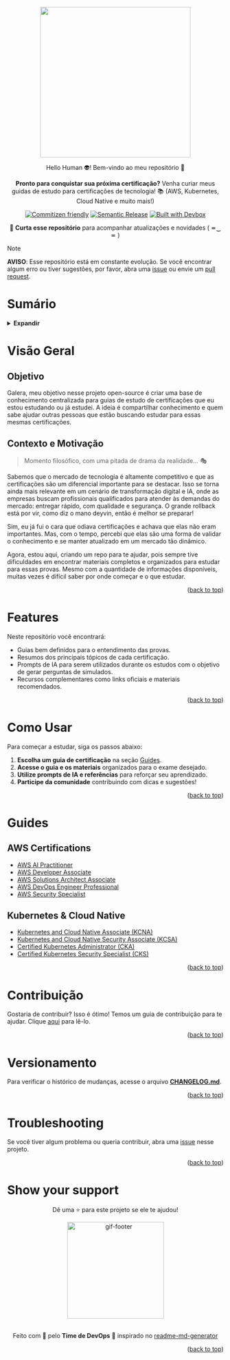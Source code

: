 <!-- BEGIN_DOCS -->
<div align="center">

<a name="readme-top"></a>

<img src="https://github.com/lpsm-dev/lpsm-dev/blob/f0540babb3f32c96fd9d706d776aa0ae82489de9/.github/assets/guide.png" width="350"/>

Hello Human 👽! Bem-vindo ao meu repositório 👋

**Pronto para conquistar sua próxima certificação?** Venha curiar meus guidas de estudo para certificações de tecnologia! 📚 (AWS, Kubernetes, Cloud Native e muito mais!)

[![Commitizen friendly](https://img.shields.io/badge/commitizen-friendly-brightgreen.svg)](https://www.conventionalcommits.org/en/v1.0.0/) [![Semantic Release](https://img.shields.io/badge/%20%20%F0%9F%93%A6%F0%9F%9A%80-semantic--release-e10079.svg)](https://semantic-release.gitbook.io/semantic-release/usage/configuration) [![Built with Devbox](https://jetpack.io/img/devbox/shield_galaxy.svg)](https://jetpack.io/devbox/docs/contributor-quickstart/)

📌 **Curta esse repositório** para acompanhar atualizações e novidades ( ≖‿ ≖ )

</div>

> [!NOTE]
>
> **AVISO**: Esse repositório está em constante evolução. Se você encontrar algum erro ou tiver sugestões, por favor, abra uma [issue](https://github.com/lpsm-dev/certifications-guide/issues/new/choose) ou envie um [pull request](https://github.com/lpsm-dev/certifications-guide/pulls).

# Sumário

<details>
  <summary><strong>Expandir</strong></summary>

<!-- START doctoc generated TOC please keep comment here to allow auto update -->
<!-- DON'T EDIT THIS SECTION, INSTEAD RE-RUN doctoc TO UPDATE -->

- [Visão Geral](#vis%C3%A3o-geral)
  - [Objetivo](#objetivo)
  - [Contexto e Motivação](#contexto-e-motiva%C3%A7%C3%A3o)
- [Features](#features)
- [Como Usar](#como-usar)
- [Guides](#guides)
  - [AWS Certifications](#aws-certifications)
  - [Kubernetes & Cloud Native](#kubernetes--cloud-native)
- [Contribuição](#contribui%C3%A7%C3%A3o)
- [Versionamento](#versionamento)
- [Troubleshooting](#troubleshooting)
- [Show your support](#show-your-support)

<!-- END doctoc generated TOC please keep comment here to allow auto update -->

<p align="right">(<a href="#readme-top">back to top</a>)</p>

</details>

# Visão Geral

## Objetivo

Galera, meu objetivo nesse projeto open-source é criar uma base de conhecimento centralizada para guias de estudo de certificações que eu estou estudando ou já estudei. A ideia é compartilhar conhecimento e quem sabe ajudar outras pessoas que estão buscando estudar para essas mesmas certificações.

## Contexto e Motivação

> Momento filosófico, com uma pitada de drama da realidade... 🎭

Sabemos que o mercado de tecnologia é altamente competitivo e que as certificações são um diferencial importante para se destacar. Isso se torna ainda mais relevante em um cenário de transformação digital e IA, onde as empresas buscam profissionais qualificados para atender às demandas do mercado: entregar rápido, com qualidade e segurança. O grande rollback está por vir, como diz o mano deyvin, então é melhor se preparar!

Sim, eu já fui o cara que odiava certificações e achava que elas não eram importantes. Mas, com o tempo, percebi que elas são uma forma de validar o conhecimento e se manter atualizado em um mercado tão dinâmico.

Agora, estou aqui, criando um repo para te ajudar, pois sempre tive dificuldades em encontrar materiais completos e organizados para estudar para essas provas. Mesmo com a quantidade de informações disponíveis, muitas vezes é difícil saber por onde começar e o que estudar.

<p align="right">(<a href="#readme-top">back to top</a>)</p>

# Features

Neste repositório você encontrará:

- Guias bem definidos para o entendimento das provas.
- Resumos dos principais tópicos de cada certificação.
- Prompts de IA para serem utilizados durante os estudos com o objetivo de gerar perguntas de simulados.
- Recursos complementares como links oficiais e materiais recomendados.

<p align="right">(<a href="#readme-top">back to top</a>)</p>

# Como Usar

Para começar a estudar, siga os passos abaixo:

1. **Escolha um guia de certificação** na seção [Guides](#guides).
2. **Acesse o guia e os materiais** organizados para o exame desejado.
3. **Utilize prompts de IA e referências** para reforçar seu aprendizado.
4. **Participe da comunidade** contribuindo com dicas e sugestões!

<p align="right">(<a href="#readme-top">back to top</a>)</p>

# Guides

## AWS Certifications

- [AWS AI Practitioner](./docs/aws/1-foundation/ai-practitioner)
- [AWS Developer Associate](./docs/aws/2-associate/solutions-architect)
- [AWS Solutions Architect Associate](./docs/aws/2-associate/solutions-architect)
- [AWS DevOps Engineer Professional](./docs/aws/3-professional/devops-engineer)
- [AWS Security Specialist](./docs/aws/4-specialist/security)

## Kubernetes & Cloud Native

- [Kubernetes and Cloud Native Associate (KCNA)](./docs/kubernetes/1-associate/cloud-native)
- [Kubernetes and Cloud Native Security Associate (KCSA)](./docs/kubernetes/1-associate/security)
- [Certified Kubernetes Administrator (CKA)](./docs/kubernetes/2-specialist/administrator)
- [Certified Kubernetes Security Specialist (CKS)](./docs/kubernetes/2-specialist/security)

<p align="right">(<a href="#readme-top">back to top</a>)</p>

# Contribuição

Gostaria de contribuir? Isso é ótimo! Temos um guia de contribuição para te ajudar. Clique [aqui](CONTRIBUTING.md) para lê-lo.

<p align="right">(<a href="#readme-top">back to top</a>)</p>

# Versionamento

Para verificar o histórico de mudanças, acesse o arquivo [**CHANGELOG.md**](CHANGELOG.md).

<p align="right">(<a href="#readme-top">back to top</a>)</p>

# Troubleshooting

Se você tiver algum problema ou queria contribuir, abra uma [issue](https://github.com/lpsm-dev/tech-blog/issues/new/choose) nesse projeto.

<p align="right">(<a href="#readme-top">back to top</a>)</p>

# Show your support

<div align="center">

Dê uma ⭐️ para este projeto se ele te ajudou!

<img alt="gif-footer" src="https://github.com/lpsm-dev/lpsm-dev/blob/0062b174ec9877e6dfc78817f314b4a0690f63ff/.github/assets/yoda.gif" width="225"/>

<br>
<br>

Feito com 💜 pelo **Time de DevOps** :wave: inspirado no [readme-md-generator](https://github.com/kefranabg/readme-md-generator)

</div>

<p align="right">(<a href="#readme-top">back to top</a>)</p>
<!-- END_DOCS -->
